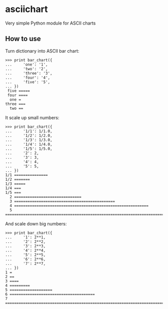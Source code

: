 # asciichart
Very simple Python module for ASCII charts

## How to use
Turn dictionary into ASCII bar chart:

	>>> print bar_chart({
	...     'one': '1',
	...     'two': '2',
	...     'three': '3',
	...     'four': '4',
	...     'five': '5',
	... })
	 five =====
	 four ====
	  one =
	three ===
	  two ==
	  
It scale up small numbers:
	
	>>> print bar_chart({
	...     '1/1': 1/1.0,
	...     '1/2': 1/2.0,
	...     '1/3': 1/3.0,
	...     '1/4': 1/4.0,
	...     '1/5': 1/5.0,
	...     '2': 2,
	...     '3': 3,
	...     '4': 4,
	...     '5': 5,
	... })
	1/1 ===============
	1/2 =======
	1/3 =====
	1/4 ===
	1/5 ===
	  2 ==============================
	  3 =============================================
	  4 ============================================================
	  5 ===========================================================================

And scale down big numbers:

	>>> print bar_chart({
	...     '1': 2**1,
	...     '2': 2**2,
	...     '3': 2**3,
	...     '4': 2**4,
	...     '5': 2**5,
	...     '6': 2**6,
	...     '7': 2**7,
	... })
	1 =
	2 ==
	3 ====
	4 =========
	5 ===================
	6 ======================================
	7 =============================================================================

